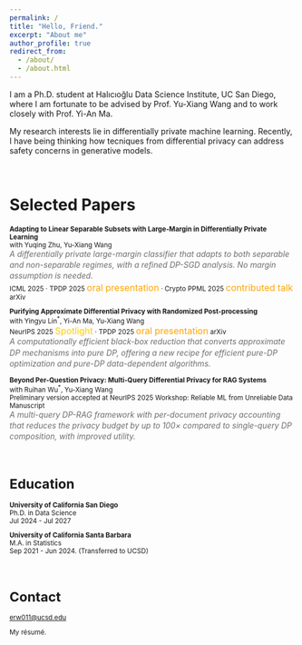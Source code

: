 ```yaml
---
permalink: /
title: "Hello, Friend."
excerpt: "About me"
author_profile: true
redirect_from: 
  - /about/
  - /about.html
---
```


I am a Ph.D. student at <a href="https://datascience.ucsd.edu/" style="text-decoration:none">Halıcıoğlu Data Science Institute</a>, UC San Diego, where I am fortunate to be advised by Prof. <a href="https://cseweb.ucsd.edu/~yuxiangw/" style="text-decoration:none">Yu-Xiang Wang</a> and to work closely with Prof. <a href="https://sites.google.com/view/yianma/home" style="text-decoration:none">Yi-An Ma.</a>

My research interests lie in differentially private machine learning. Recently, I have being thinking how tecniques from differential privacy can address safety concerns in generative models. 

<br />


Selected Papers <small><span style="color:#888888">
======
**Adapting to Linear Separable Subsets with Large-Margin in Differentially Private Learning**
<br> with <a href="https://jeremy43.github.io/" style="text-decoration:none">Yuqing Zhu</a>, Yu-Xiang Wang
<br> <span style="color:#6e6e6e; font-style:italic; font-size:13.8px; line-height:1.4; margin-top:4px;">A differentially private large-margin classifier that adapts to both separable and non-separable regimes, with a refined DP-SGD analysis. No margin assumption is needed.</span>
<br>ICML 2025 · TPDP 2025 <span style="color: orange; font-size: 12pt;">oral presentation</span> · Crypto PPML 2025 <span style="color: orange; font-size: 12pt;">contributed talk</span> <a href="https://arxiv.org/abs/2505.24737" style="text-decoration:none">arXiv</a>


**Purifying Approximate Differential Privacy with Randomized Post-processing**
<br> with <a href="https://sites.google.com/view/yingyulin" style="text-decoration:none">Yingyu Lin<sup>*</sup></a>, Yi-An Ma, Yu-Xiang Wang
<br>NeurIPS 2025 <span style="color:#FFCC00; font-size: 12pt;">Spotlight</span> · TPDP 2025 <span style="color: orange; font-size: 12pt;">oral presentation</span> <a href="https://arxiv.org/pdf/2503.21071" style="text-decoration:none">arXiv</a>
<br> <span style="color:#6e6e6e; font-style:italic; font-size:13.8px; line-height:1.4; margin-top:4px;">A computationally efficient black-box reduction that converts approximate DP mechanisms into pure DP, offering a new recipe for efficient pure-DP optimization and pure-DP data-dependent algorithms.</span>


**Beyond Per-Question Privacy: Multi-Query Differential Privacy for RAG Systems**
<br> with <a href="https://sites.google.com/site/ruihanwu14/home" style="text-decoration:none">Ruihan Wu<sup>*</sup></a>, Yu-Xiang Wang
<br> Preliminary version accepted at NeurIPS 2025 Workshop: Reliable ML from Unreliable Data <a href="https://drive.google.com/file/d/1yhsu-iRmqOouwH1_XecRoOj0ItlagSm8/view?usp=sharing" style="text-decoration:none">Manuscript</a>
<br> <span style="color:#6e6e6e; font-style:italic; font-size:13.8px; line-height:1.4; margin-top:4px;">A multi-query DP-RAG framework with per-document privacy accounting that reduces the privacy budget by up to 100× compared to single-query DP composition, with improved utility.</span>




<!-- 
<br> International Conference on Machine Learning (ICML) 2025. <a href="https://arxiv.org/abs/2505.24737" style="text-decoration:none">Arxiv preprint</a>
<br> Theory and Practice of Differential Privacy workshop (TPDP) 2025, <span style="color: orange;">oral presentation</span>.
<br> Privacy-Preserving Machine Learning Workshop (<a href="https://crypto-ppml.github.io/2025/" style="text-decoration:none">PPML</a>) in Crypto 2025, <span style="color: orange;">contributed talk</span>  -->

<!-- <br> Neural Information Processing Systems (NeurIPS) 2025, <span style="color:#FFCC00;">Spotlight</span>. <a href="https://arxiv.org/pdf/2503.21071" style="text-decoration:none">Arxiv preprint</a>
<br> Theory and Practice of Differential Privacy workshop (TPDP) 2025, <span style="color: orange;">oral presentation</span>. -->




<br />



Education
======
**University of California San Diego**
<br>Ph.D. in Data Science
<br>Jul 2024 - Jul 2027

**University of California Santa Barbara**
<br>M.A. in Statistics 
<br>Sep 2021 - Jun 2024. (Transferred to UCSD)


<br />

Contact
======
erw011@ucsd.edu

<a href="/files/resume_erchiwang.pdf" style="text-decoration:none">My résumé.</a>
